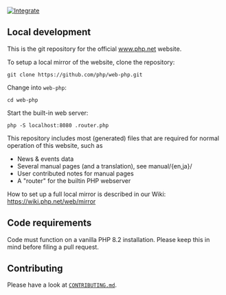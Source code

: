 [![Integrate](https://github.com/php/web-php/actions/workflows/integrate.yaml/badge.svg)](https://github.com/php/web-php/actions/workflows/integrate.yaml)

## Local development

This is the git repository for the official www.php.net website.

To setup a local mirror of the website, clone the repository:

```
git clone https://github.com/php/web-php.git
```

Change into `web-php`:

```
cd web-php
```

Start the built-in web server:

```
php -S localhost:8080 .router.php
```

This repository includes most (generated) files that are required for normal
operation of this website, such as

 - News & events data
 - Several manual pages (and a translation), see manual/{en,ja}/
 - User contributed notes for manual pages
 - A "router" for the builtin PHP webserver

How to set up a full local mirror is described in our Wiki:
https://wiki.php.net/web/mirror

## Code requirements

Code must function on a vanilla PHP 8.2 installation.
Please keep this in mind before filing a pull request.

## Contributing

Please have a look at [`CONTRIBUTING.md`](.github/CONTRIBUTING.md).
